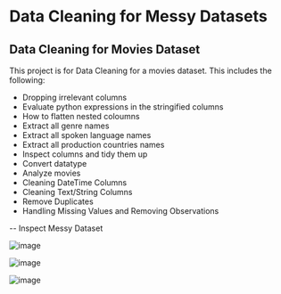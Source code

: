 
# Data Cleaning for Messy Datasets

## Data Cleaning for Movies Dataset

This project is for Data Cleaning for a movies dataset. This includes the following:
 
* Dropping irrelevant columns
* Evaluate python expressions in the stringified columns
* How to flatten nested coloumns
* Extract all genre names
* Extract all spoken language names
* Extract all production countries names
* Inspect columns and tidy them up
* Convert datatype
* Analyze movies
* Cleaning DateTime Columns
* Cleaning Text/String Columns
* Remove Duplicates
* Handling Missing Values and Removing Observations


-- Inspect Messy Dataset


![image](https://github.com/user-attachments/assets/ff4cb78c-fac9-4de3-a84c-02097c9e7e9a)



![image](https://github.com/user-attachments/assets/828b49ed-e2eb-4510-8cef-05ed0808f8f5)



![image](https://github.com/user-attachments/assets/f42901d7-1daa-4448-a578-1ad74dea2e0a)


